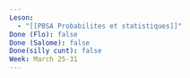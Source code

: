 ```yaml
---
Leson:
  - "[[PBSA Probabilites et statistiques]]"
Done (Flo): false
Done (Salome): false
Done(silly cunt): false
Week: March 25-31
---
```

